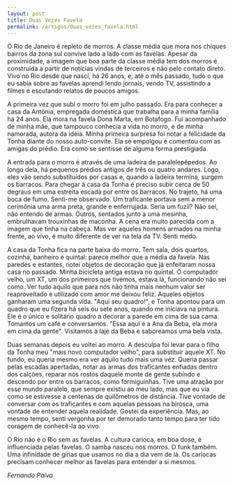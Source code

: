 ```yaml
---
layout: post
title: Duas Vezes Favela
permalink: /artigos/duas_vezes_favela.html
---
```


O Rio de Janeiro é repleto de morros. A classe média que mora nos chiques bairros da zona sul convive lado a lado com as favelas. Apesar da proximidade, a imagem que boa parte da classe média tem dos morros é construída a partir de notícias vindas de terceiros e não pelo contato direto. Vivo no Rio desde que nasci, há 26 anos, e, até o mês passado, tudo o que eu sabia sobre as favelas aprendi lendo jornais, vendo TV, assistindo a filmes e escutando relatos de poucos amigos.

A primeira vez que subi o morro foi em julho passado. Era para conhecer a casa da Antônia, empregada doméstica que trabalha para a minha família há 24 anos. Ela mora na favela Dona Marta, em Botafogo. Fui acompanhado de minha mãe, que tampouco conhecia a vida no morro, e de minha namorada, autora da idéia. Minha primeira surpresa foi notar a felicidade da Tonha diante do nosso auto-convite. Ela se empolgou e comentou com as amigas do prédio. Era como se sentisse de alguma forma prestigiada.

A entrada para o morro é através de uma ladeira de paralelepêpedos. Ao longo dela, há pequenos prédios antigos de três ou quatro andares. Logo, eles vão sendo substituídos por casas e, quando a ladeira termina, surgem os barracos. Para chegar à casa da Tonha é preciso subir cerca de 50 degraus em uma estreita escada por entre os barracos. No trajeto, há uma boca de fumo. Senti-me observado. Um traficante portava sem a menor cerimônia uma arma preta, grande e enferrujada. Seria um fuzil? Não sei, não entendo de armas. Outros, sentados junto a uma mesinha, embrulhavam trouxinhas de maconha. A cena era muito parecida com a imagem que tinha na cabeça. Mas ver aqueles homens armados na minha frente, ao vivo, é muito diferente de ver na tela da TV. Senti medo.

A casa da Tonha fica na parte baixa do morro. Tem sala, dois quartos, cozinha, banheiro e quintal: parece melhor que a média da favela. Nas paredes e estantes, notei objetos de decoração que já enfeitaram nossa casa no passado. Minha bicicleta antiga estava no quintal. O computador velho, um XT, um dos primeiros que tivemos, estava lá, funcionando não sei como. Ver tudo aquilo que para nós não tinha mais nenhum valor ser reaproveitado e utilizado com amor me deixou feliz. Aqueles objetos ganharam uma segunda vida. "Aqui seu quadro!", e Tonha apontou para um quadro que eu fizera há seis ou sete anos, quando me iniciava na pintura. Ele é o único e solitário quadro a decorar a parede em cima de sua cama. Tomamos um café e conversamos. "Essa aqui é a Ana da Beba, ela mora em cima da gente". Visitamos a laje da Beba e saboreamos uma bela vista.

Duas semanas depois eu voltei ao morro. A desculpa foi levar para o filho da Tonha meu "mais novo computador velho", para substituir aquele XT. No fundo, eu queria mesmo era ver aquilo tudo mais uma vez. Queria passar pelas escadas apertadas, notar as armas dos traficantes enfiadas dentro dos calções, reparar nos rostos daquele monte de gente subindo e descendo por entre os barracos, como formiguinhas. Tive uma atração por esse mundo paralelo, que sempre existiu ao meu lado, mas que eu via como se estivesse a centenas de quilômetros de distância. Tive vontade de conversar com os traficantes e com aquelas pessoas na birosca, uma vontade de entender aquela realidade. Gostei da experiência. Mas, ao mesmo tempo, senti vergonha por ter demorado tanto tempo para ter tido coragem de conhecê-la ao vivo.

O Rio não é o Rio sem as favelas. A cultura carioca, em boa dose, é influenciada pelas favelas. O samba nasceu nos morros. O funk também. Uma infinidade de gírias que usamos no dia a dia vem de lá. Os cariocas precisam conhecer melhor as favelas para entender a si mesmos.

*Fernando Paiva*
